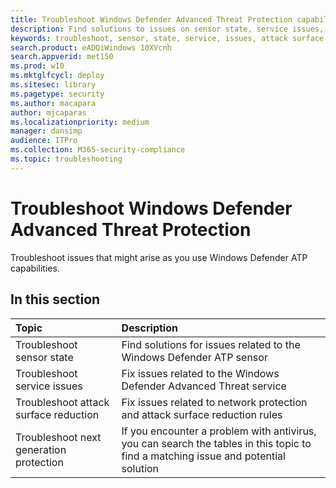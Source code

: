 ```yaml
---
title: Troubleshoot Windows Defender Advanced Threat Protection capabilities
description: Find solutions to issues on sensor state, service issues, or other Windows Defender ATP capabilities 
keywords: troubleshoot, sensor, state, service, issues, attack surface reduction, next generation protection
search.product: eADQiWindows 10XVcnh
search.appverid: met150
ms.prod: w10
ms.mktglfcycl: deploy
ms.sitesec: library
ms.pagetype: security
ms.author: macapara
author: mjcaparas
ms.localizationpriority: medium
manager: dansimp
audience: ITPro
ms.collection: M365-security-compliance 
ms.topic: troubleshooting
---
```


#  Troubleshoot Windows Defender Advanced Threat Protection 

Troubleshoot issues that might arise as you use Windows Defender ATP capabilities.

## In this section
Topic | Description 
:---|:---
Troubleshoot sensor state | Find solutions for issues related to the Windows Defender ATP sensor
Troubleshoot service issues | Fix issues related to the Windows Defender Advanced Threat service
Troubleshoot attack surface reduction | Fix issues related to network protection and attack surface reduction rules
Troubleshoot next generation protection | If you encounter a problem with antivirus, you can search the tables in this topic to find a matching issue and potential solution


